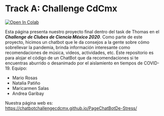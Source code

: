 # Track A: Challenge CdCmx 
[![Open In Colab](https://colab.research.google.com/assets/colab-badge.svg)](https://github.com/NM-Labs/ChatBot/blob/main/Chatbot.ipynb)

Esta página presenta nuestro proyecto final dentro del task de Thomas en el ***Challenge de Clubes de Ciencia México 2020***. Como parte de este proyecto, hicimos un chatbot que le da consejos a la gente sobre cómo sobrellevar la pandemia, brinda información interesante como recomendaciones de música, videos, actividades, etc. 
Este repositorio es para alojar el código de un ChatBot que da recomendaciones si te encuentras aburrido o desanimado por el aislamiento en tiempos de COVID-19.
Equipo: 
* Mario Rosas
* Natalia Patiño
* Maricarmen Salas
* Andrea Garibay

Nuestra página web es: https://chatbotchallengecdcmx.github.io/PageChatBotDe-Stress/
